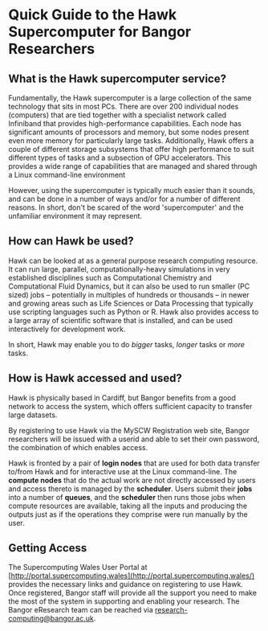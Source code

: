 # Quick Guide to the Hawk Supercomputer for Bangor Researchers

## What is the Hawk supercomputer service?

Fundamentally, the Hawk supercomputer is a large collection of the same technology that sits in most PCs. There are over 200 individual nodes (computers) that are tied together with a specialist network called Infiniband that provides high-performance capabilities. Each node has significant amounts of processors and memory, but some nodes present even more memory for particularly large tasks. Additionally, Hawk offers a couple of different storage subsystems that offer high performance to suit different types of tasks and a subsection of GPU accelerators. This provides a wide range of capabilities that are managed and shared through a Linux command-line environment

However, using the supercomputer is typically much easier than it sounds, and can be done in a number of ways and/or for a number of different reasons. In short, don't be scared of the word 'supercomputer' and the unfamiliar environment it may represent.

## How can Hawk be used?

Hawk can be looked at as a general purpose research computing resource. It can run large, parallel, computationally-heavy simulations in very established disciplines such as Computational Chemistry and Computational Fluid Dynamics, but it can also be used to run smaller (PC sized) jobs – potentially in multiples of hundreds or thousands – in newer and growing areas such as Life Sciences or Data Processing that typically use scripting languages such as Python or R. Hawk also provides access to a large array of scientific software that is installed, and can be used interactively for development work.

In short, Hawk may enable you to do _bigger_ tasks, _longer_ tasks or _more_ tasks.

## How is Hawk accessed and used?

Hawk is physically based in Cardiff, but Bangor benefits from a good network to access the system, which offers sufficient capacity to transfer large datasets.

By registering to use Hawk via the MySCW Registration web site, Bangor researchers will be issued with a userid and able to set their own password, the combination of which enables access.

Hawk is fronted by a pair of __login nodes__ that are used for both data transfer to/from Hawk and for interactive use at the Linux command-line. The __compute nodes__ that do the actual work are not directly accessed by users and access thereto is managed by the __scheduler__. Users submit their __jobs__ into a number of __queues__, and the __scheduler__ then runs those jobs when compute resources are available, taking all the inputs and producing the outputs just as if the operations they comprise were run manually by the user.

## Getting Access

The Supercomputing Wales User Portal at [http://portal.supercomputing.wales](http://portal.supercomputing.wales/) provides the necessary links and guidance on registering to use Hawk. Once registered, Bangor staff will provide all the support you need to make the most of the system in supporting and enabling your research.  The Bangor eResearch team can be reached via <research-computing@bangor.ac.uk>.
